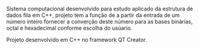 Sistema computacional desenvolvido para estudo aplicado da estrutura de dados fila em C++, projeto tem a função de a partir da entrada de um número inteiro fornecer a converção deste número para as bases binárias, octal e hexadecimal conforme escolha do usúario.

Projeto desenvolvido em C++ no framework QT Creator.
